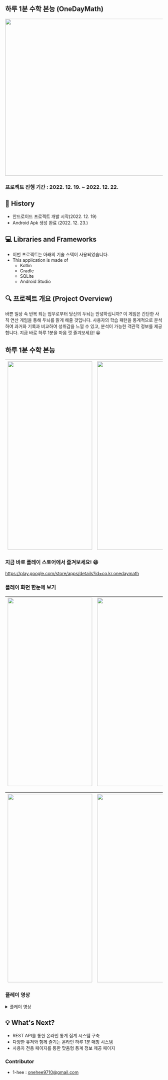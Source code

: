 
## 하루 1분 수학 본능 (OneDayMath)

<img src="https://user-images.githubusercontent.com/79094527/235335095-279bb828-3722-4890-a271-926cbb05984c.png" width="1024" height="500"/>


### 프로젝트 진행 기간 : 2022. 12. 19. ~ 2022. 12. 22.

## 📜 History
- 안드로이드 프로젝트 개발 시작(2022. 12. 19)
-  Android Apk 생성 완료 (2022. 12. 23.)

## 💻 Libraries and Frameworks
- 이번 프로젝트는 아래의 기술 스택이 사용되었습니다.
- This application is made of
	- Kotlin
	- Gradle	
	- SQLite
	- Android Studio
	


## 🔍 프로젝트 개요 (Project Overview)
바쁜 일상 속 반복 되는 업무로부터 당신의 두뇌는 안녕하십니까? 
이 게임은 간단한 사칙 연산 게임을 통해 두뇌를 맑게 해줄 것입니다. 사용자의 학습 패턴을 통계적으로 분석하여 과거와 기록과 비교하여  성취감을 느낄 수 있고, 분석이 가능한 객관적 정보를 제공합니다. 
지금 바로 하루 1분을 마음 껏 즐겨보세요! 😀

## 하루 1분 수학 본능

|<img src="https://user-images.githubusercontent.com/79094527/235335096-25d261ef-5b7a-4d49-be98-a0ee62743f25.png" width="270" height="600"/>| <img src="https://user-images.githubusercontent.com/79094527/235335097-7f37e38d-ed43-412a-9ff0-079e0c27de4a.png" width="270" height="600"/>| <img src="https://user-images.githubusercontent.com/79094527/235335093-f3b0efe2-95f5-46ec-ba97-9aab6e417164.png" width="270" height="600"/>|
|---|---|---|





### 지금 바로 플레이 스토어에서 즐겨보세요! 😆

https://play.google.com/store/apps/details?id=co.kr.onedaymath







### 플레이 화면 한눈에 보기
|<img src="https://user-images.githubusercontent.com/79094527/210569552-8020064d-473a-4715-83a4-f441dc8c1992.jpg" width="270" height="600"/>| <img src="https://user-images.githubusercontent.com/79094527/210572831-fd2ef56f-41dd-4e60-a05e-c98e660a26e7.jpg" width="270" height="600"/>| <img src="https://user-images.githubusercontent.com/79094527/210572368-22d39a0e-fdf3-46f6-a7ef-af279b0bf0f7.jpg" width="270" height="600"/>|
|---|---|---|

|<img src="https://user-images.githubusercontent.com/79094527/210572138-999f8fd5-0884-4d44-9829-8817d693ff73.jpg" width="270" height="600"/>|<img src="https://user-images.githubusercontent.com/79094527/210572337-60a9e5cb-a68f-496e-ae4b-2f585b616962.jpg" width="270" height="600"/>|<img src="https://user-images.githubusercontent.com/79094527/210572343-5d4cd1fc-717b-48f6-acb1-dd6d2658928f.jpg" width="270" height="600"/>|<img src="https://user-images.githubusercontent.com/79094527/210572359-81ca9cb1-693d-4d05-9219-7a722385364a.jpg" width="270" height="600"/>|
|---|---|---|---|


### 플레이 영상
<details>
<summary>플레이 영상</summary>
<div markdown="1">
	https://user-images.githubusercontent.com/79094527/210573059-e9b5cc1a-5ed3-4256-9dad-f6a29602cede.mp4
</div>
</details>




## 💡 What's Next?
- REST API를 통한 온라인 통계 집계 시스템 구축
- 다양한 유저와 함께 즐기는 온라인 하루 1분 매칭 시스템
- 사용자 전용 페이지를 통한 맞춤형 통계 정보 제공 페이지


### Contributor
- 1-hee : onehee9710@gmail.com


